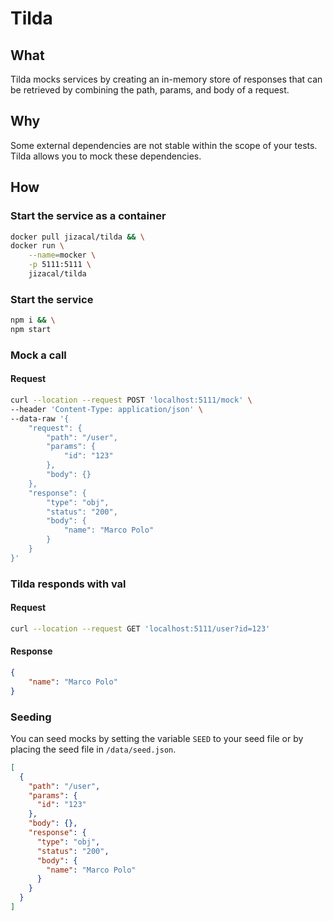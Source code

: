 # Tilda

## What
Tilda mocks services by creating an in-memory store of responses that can be retrieved by combining the path, params, and body of a request.

## Why
Some external dependencies are not stable within the scope of your tests. Tilda allows you to mock these dependencies.

## How
### Start the service as a container
``` bash
docker pull jizacal/tilda && \
docker run \
    --name=mocker \
    -p 5111:5111 \
    jizacal/tilda
```

### Start the service
``` bash
npm i && \
npm start
```

### Mock a call
#### Request
``` bash
curl --location --request POST 'localhost:5111/mock' \
--header 'Content-Type: application/json' \
--data-raw '{
    "request": {
        "path": "/user",
        "params": {
            "id": "123"
        },
        "body": {}
    },
    "response": {
        "type": "obj",
        "status": "200",
        "body": {
            "name": "Marco Polo"
        }
    }
}'
```

### Tilda responds with val
#### Request
``` bash
curl --location --request GET 'localhost:5111/user?id=123'
```
#### Response
``` json
{
    "name": "Marco Polo"
}
```
### Seeding
You can seed mocks by setting the variable `SEED` to your seed file or by placing the seed file in `/data/seed.json`.
``` json
[
  {
    "path": "/user",
    "params": {
      "id": "123"
    },
    "body": {},
    "response": {
      "type": "obj",
      "status": "200",
      "body": {
        "name": "Marco Polo"
      }
    }
  }
]
```
